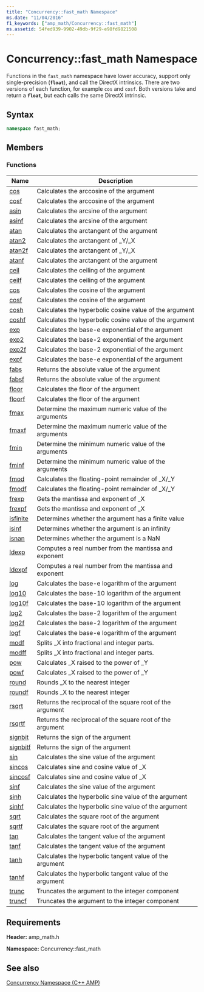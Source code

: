 ```yaml
---
title: "Concurrency::fast_math Namespace"
ms.date: "11/04/2016"
f1_keywords: ["amp_math/Concurrency::fast_math"]
ms.assetid: 54fed939-9902-49db-9f29-e98fd9821508
---
```

# Concurrency::fast_math Namespace

Functions in the `fast_math` namespace have lower accuracy, support only single-precision (**`float`**), and call the DirectX intrinsics. There are two versions of each function, for example `cos` and `cosf`. Both versions take and return a **`float`**, but each calls the same DirectX intrinsic.

## Syntax

```cpp
namespace fast_math;
```

## Members

### Functions

|Name|Description|
|----------|-----------------|
|[cos](concurrency-fast-math-namespace-functions.md#cos)|Calculates the arccosine of the argument|
|[cosf](concurrency-fast-math-namespace-functions.md#cosf)|Calculates the arccosine of the argument|
|[asin](concurrency-fast-math-namespace-functions.md#asin)|Calculates the arcsine of the argument|
|[asinf](concurrency-fast-math-namespace-functions.md#asinf)|Calculates the arcsine of the argument|
|[atan](concurrency-fast-math-namespace-functions.md#atan)|Calculates the arctangent of the argument|
|[atan2](concurrency-fast-math-namespace-functions.md#atan2)|Calculates the arctangent of _Y/_X|
|[atan2f](concurrency-fast-math-namespace-functions.md#atan2f)|Calculates the arctangent of _Y/_X|
|[atanf](concurrency-fast-math-namespace-functions.md#atanf)|Calculates the arctangent of the argument|
|[ceil](concurrency-fast-math-namespace-functions.md#ceil)|Calculates the ceiling of the argument|
|[ceilf](concurrency-fast-math-namespace-functions.md#ceilf)|Calculates the ceiling of the argument|
|[cos](concurrency-fast-math-namespace-functions.md#cos)|Calculates the cosine of the argument|
|[cosf](concurrency-fast-math-namespace-functions.md#cosf)|Calculates the cosine of the argument|
|[cosh](concurrency-fast-math-namespace-functions.md#cosh)|Calculates the hyperbolic cosine value of the argument|
|[coshf](concurrency-fast-math-namespace-functions.md#coshf)|Calculates the hyperbolic cosine value of the argument|
|[exp](concurrency-fast-math-namespace-functions.md#exp)|Calculates the base-e exponential of the argument|
|[exp2](concurrency-fast-math-namespace-functions.md#exp2)|Calculates the base-2 exponential of the argument|
|[exp2f](concurrency-fast-math-namespace-functions.md#exp2f)|Calculates the base-2 exponential of the argument|
|[expf](concurrency-fast-math-namespace-functions.md#expf)|Calculates the base-e exponential of the argument|
|[fabs](concurrency-fast-math-namespace-functions.md#fabs)|Returns the absolute value of the argument|
|[fabsf](concurrency-fast-math-namespace-functions.md#fabsf)|Returns the absolute value of the argument|
|[floor](concurrency-fast-math-namespace-functions.md#floor)|Calculates the floor of the argument|
|[floorf](concurrency-fast-math-namespace-functions.md#floorf)|Calculates the floor of the argument|
|[fmax](concurrency-fast-math-namespace-functions.md#fmax)|Determine the maximum numeric value of the arguments|
|[fmaxf](concurrency-fast-math-namespace-functions.md#fmaxf)|Determine the maximum numeric value of the arguments|
|[fmin](concurrency-fast-math-namespace-functions.md#fmin)|Determine the minimum numeric value of the arguments|
|[fminf](concurrency-fast-math-namespace-functions.md#fminf)|Determine the minimum numeric value of the arguments|
|[fmod](concurrency-fast-math-namespace-functions.md#fmod)|Calculates the floating-point remainder of _X/_Y|
|[fmodf](concurrency-fast-math-namespace-functions.md#fmodf)|Calculates the floating-point remainder of _X/_Y|
|[frexp](concurrency-fast-math-namespace-functions.md#frexp)|Gets the mantissa and exponent of _X|
|[frexpf](concurrency-fast-math-namespace-functions.md#frexpf)|Gets the mantissa and exponent of _X|
|[isfinite](concurrency-fast-math-namespace-functions.md#isfinite)|Determines whether the argument has a finite value|
|[isinf](concurrency-fast-math-namespace-functions.md#isinf)|Determines whether the argument is an infinity|
|[isnan](concurrency-fast-math-namespace-functions.md#isnan)|Determines whether the argument is a NaN|
|[ldexp](concurrency-fast-math-namespace-functions.md#ldexp)|Computes a real number from the mantissa and exponent|
|[ldexpf](concurrency-fast-math-namespace-functions.md#ldexpf)|Computes a real number from the mantissa and exponent|
|[log](concurrency-fast-math-namespace-functions.md#log)|Calculates the base-e logarithm of the argument|
|[log10](concurrency-fast-math-namespace-functions.md#log10)|Calculates the base-10 logarithm of the argument|
|[log10f](concurrency-fast-math-namespace-functions.md#log10f)|Calculates the base-10 logarithm of the argument|
|[log2](concurrency-fast-math-namespace-functions.md#log2)|Calculates the base-2 logarithm of the argument|
|[log2f](concurrency-fast-math-namespace-functions.md#log2f)|Calculates the base-2 logarithm of the argument|
|[logf](concurrency-fast-math-namespace-functions.md#logf)|Calculates the base-e logarithm of the argument|
|[modf](concurrency-fast-math-namespace-functions.md#modf)|Splits _X into fractional and integer parts.|
|[modff](concurrency-fast-math-namespace-functions.md#modff)|Splits _X into fractional and integer parts.|
|[pow](concurrency-fast-math-namespace-functions.md#pow)|Calculates _X raised to the power of _Y|
|[powf](concurrency-fast-math-namespace-functions.md#powf)|Calculates _X raised to the power of _Y|
|[round](concurrency-fast-math-namespace-functions.md#round)|Rounds _X to the nearest integer|
|[roundf](concurrency-fast-math-namespace-functions.md#roundf)|Rounds _X to the nearest integer|
|[rsqrt](concurrency-fast-math-namespace-functions.md#rsqrt)|Returns the reciprocal of the square root of the argument|
|[rsqrtf](concurrency-fast-math-namespace-functions.md#rsqrtf)|Returns the reciprocal of the square root of the argument|
|[signbit](concurrency-fast-math-namespace-functions.md#signbit)|Returns the sign of the argument|
|[signbitf](concurrency-fast-math-namespace-functions.md#signbitf)|Returns the sign of the argument|
|[sin](concurrency-fast-math-namespace-functions.md#sin)|Calculates the sine value of the argument|
|[sincos](concurrency-fast-math-namespace-functions.md#sincos)|Calculates sine and cosine value of _X|
|[sincosf](concurrency-fast-math-namespace-functions.md#sincosf)|Calculates sine and cosine value of _X|
|[sinf](concurrency-fast-math-namespace-functions.md#sinf)|Calculates the sine value of the argument|
|[sinh](concurrency-fast-math-namespace-functions.md#sinh)|Calculates the hyperbolic sine value of the argument|
|[sinhf](concurrency-fast-math-namespace-functions.md#sinhf)|Calculates the hyperbolic sine value of the argument|
|[sqrt](concurrency-fast-math-namespace-functions.md#sqrt)|Calculates the square root of the argument|
|[sqrtf](concurrency-fast-math-namespace-functions.md#sqrtf)|Calculates the square root of the argument|
|[tan](concurrency-fast-math-namespace-functions.md#tan)|Calculates the tangent value of the argument|
|[tanf](concurrency-fast-math-namespace-functions.md#tanf)|Calculates the tangent value of the argument|
|[tanh](concurrency-fast-math-namespace-functions.md#tanh)|Calculates the hyperbolic tangent value of the argument|
|[tanhf](concurrency-fast-math-namespace-functions.md#tanhf)|Calculates the hyperbolic tangent value of the argument|
|[trunc](concurrency-fast-math-namespace-functions.md#trunc)|Truncates the argument to the integer component|
|[truncf](concurrency-fast-math-namespace-functions.md#truncf)|Truncates the argument to the integer component|

## Requirements

**Header:** amp_math.h

**Namespace:** Concurrency::fast_math

## See also

[Concurrency Namespace (C++ AMP)](concurrency-namespace-cpp-amp.md)
